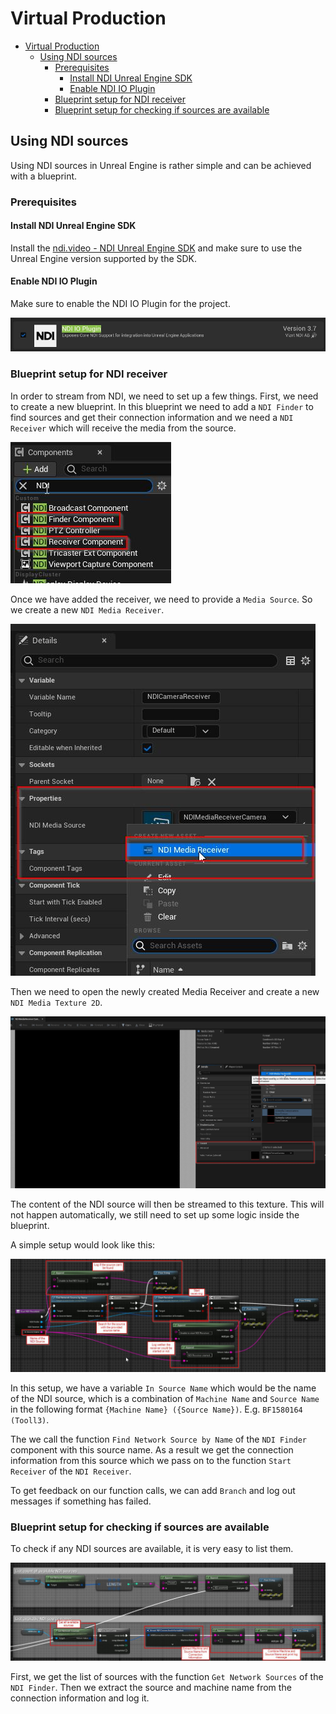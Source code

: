 # Virtual Production

- [Virtual Production](#virtual-production)
  - [Using NDI sources](#using-ndi-sources)
    - [Prerequisites](#prerequisites)
      - [Install NDI Unreal Engine SDK](#install-ndi-unreal-engine-sdk)
      - [Enable NDI IO Plugin](#enable-ndi-io-plugin)
    - [Blueprint setup for NDI receiver](#blueprint-setup-for-ndi-receiver)
    - [Blueprint setup for checking if sources are available](#blueprint-setup-for-checking-if-sources-are-available)


## Using NDI sources

Using NDI sources in Unreal Engine is rather simple and can be achieved with a blueprint.

### Prerequisites

#### Install NDI Unreal Engine SDK
Install the [ndi.video - NDI Unreal Engine SDK](https://ndi.video/for-developers/ndi-unreal-engine-sdk/) and make sure to use the Unreal Engine version supported by the SDK.

#### Enable NDI IO Plugin
Make sure to enable the NDI IO Plugin for the project.

![NDI IO Plugin](images/virtualproduction/NDIIOPlugin.jpg)

### Blueprint setup for NDI receiver

In order to stream from NDI, we need to set up a few things. First, we need to create a new blueprint. In this blueprint we need to add a `NDI Finder` to find sources and get their connection information and we need a `NDI Receiver` which will receive the media from the source.

![NDI Finder and Receiver Component](images/virtualproduction/NDIComponents.jpg)

Once we have added the receiver, we need to provide a `Media Source`. So we create a new `NDI Media Receiver`.

![NDI Media Source](images/virtualproduction/NDIMediaSource.jpg)

Then we need to open the newly created Media Receiver and create a new `NDI Media Texture 2D`.

![NDI Media Texture](images/virtualproduction/NDIMediaReceiverVideoTexture.jpg)

The content of the NDI source will then be streamed to this texture. This will not happen automatically, we still need to set up some logic inside the blueprint.

A simple setup would look like this:

![NDI Receiver Blueprint logic](images/virtualproduction/NDIReceiverBlueprintLogic.jpg)

In this setup, we have a variable `In Source Name` which would be the name of the NDI source, which is a combination of `Machine Name` and `Source Name` in the following format `{Machine Name} ({Source Name})`. E.g. `BF1580164 (Tooll3)`.

The we call the function `Find Network Source by Name` of the `NDI Finder` component with this source name. As a result we get the connection information from this source which we pass on to the function `Start Receiver` of the `NDI Receiver`.

To get feedback on our function calls, we can add `Branch` and log out messages if something has failed.

### Blueprint setup for checking if sources are available

To check if any NDI sources are available, it is very easy to list them.

![NDI List Sources](images/virtualproduction/NDIListSources.jpg)

First, we get the list of sources with the function `Get Network Sources` of the `NDI Finder`. Then we extract the source and machine name from the connection information and log it.